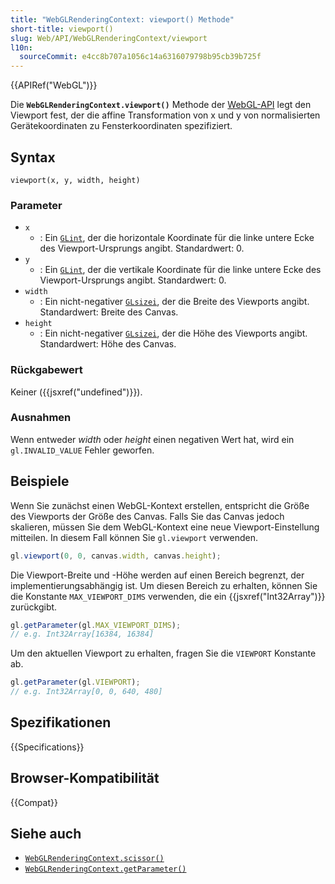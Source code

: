 ```yaml
---
title: "WebGLRenderingContext: viewport() Methode"
short-title: viewport()
slug: Web/API/WebGLRenderingContext/viewport
l10n:
  sourceCommit: e4cc8b707a1056c14a6316079798b95cb39b725f
---
```


{{APIRef("WebGL")}}

Die **`WebGLRenderingContext.viewport()`** Methode der [WebGL-API](/de/docs/Web/API/WebGL_API) legt den Viewport fest, der die affine Transformation von x und y von normalisierten Gerätekoordinaten zu Fensterkoordinaten spezifiziert.

## Syntax

```js-nolint
viewport(x, y, width, height)
```

### Parameter

- `x`
  - : Ein [`GLint`](/de/docs/Web/API/WebGL_API/Types), der die horizontale Koordinate für die linke untere Ecke des Viewport-Ursprungs angibt. Standardwert: 0.
- `y`
  - : Ein [`GLint`](/de/docs/Web/API/WebGL_API/Types), der die vertikale Koordinate für die linke untere Ecke des Viewport-Ursprungs angibt. Standardwert: 0.
- `width`
  - : Ein nicht-negativer [`GLsizei`](/de/docs/Web/API/WebGL_API/Types), der die Breite des Viewports angibt. Standardwert: Breite des Canvas.
- `height`
  - : Ein nicht-negativer [`GLsizei`](/de/docs/Web/API/WebGL_API/Types), der die Höhe des Viewports angibt. Standardwert: Höhe des Canvas.

### Rückgabewert

Keiner ({{jsxref("undefined")}}).

### Ausnahmen

Wenn entweder _width_ oder _height_ einen negativen Wert hat, wird ein `gl.INVALID_VALUE` Fehler geworfen.

## Beispiele

Wenn Sie zunächst einen WebGL-Kontext erstellen, entspricht die Größe des Viewports der Größe des Canvas. Falls Sie das Canvas jedoch skalieren, müssen Sie dem WebGL-Kontext eine neue Viewport-Einstellung mitteilen. In diesem Fall können Sie `gl.viewport` verwenden.

```js
gl.viewport(0, 0, canvas.width, canvas.height);
```

Die Viewport-Breite und -Höhe werden auf einen Bereich begrenzt, der implementierungsabhängig ist. Um diesen Bereich zu erhalten, können Sie die Konstante `MAX_VIEWPORT_DIMS` verwenden, die ein {{jsxref("Int32Array")}} zurückgibt.

```js
gl.getParameter(gl.MAX_VIEWPORT_DIMS);
// e.g. Int32Array[16384, 16384]
```

Um den aktuellen Viewport zu erhalten, fragen Sie die `VIEWPORT` Konstante ab.

```js
gl.getParameter(gl.VIEWPORT);
// e.g. Int32Array[0, 0, 640, 480]
```

## Spezifikationen

{{Specifications}}

## Browser-Kompatibilität

{{Compat}}

## Siehe auch

- [`WebGLRenderingContext.scissor()`](/de/docs/Web/API/WebGLRenderingContext/scissor)
- [`WebGLRenderingContext.getParameter()`](/de/docs/Web/API/WebGLRenderingContext/getParameter)

